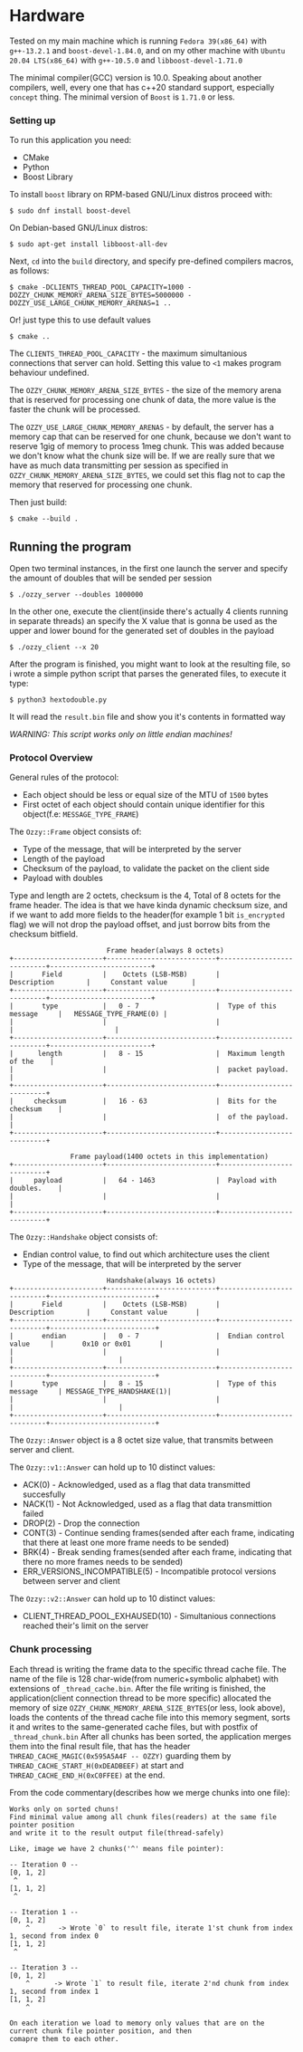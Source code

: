 # Hardware
Tested on my main machine which is running `Fedora 39(x86_64)` with `g++-13.2.1` and `boost-devel-1.84.0`, and on my other
machine with `Ubuntu 20.04 LTS(x86_64)` with `g++-10.5.0` and `libboost-devel-1.71.0`

The minimal compiler(GCC) version is 10.0. Speaking about another compilers, well, every one that has c++20 standard support, especially
`concept` thing.
The minimal version of `Boost` is `1.71.0` or less.

### Setting up
To run this application you need:
 * CMake
 * Python
 * Boost Library

To install `boost` library on RPM-based GNU/Linux distros proceed with:
```
$ sudo dnf install boost-devel
```
On Debian-based GNU/Linux distros:
```
$ sudo apt-get install libboost-all-dev
```

Next, `cd` into the `build` directory, and specify pre-defined compilers macros, as follows:
```
$ cmake -DCLIENTS_THREAD_POOL_CAPACITY=1000 -DOZZY_CHUNK_MEMORY_ARENA_SIZE_BYTES=5000000 -DOZZY_USE_LARGE_CHUNK_MEMORY_ARENAS=1 ..
```
Or! just type this to use default values
```
$ cmake ..
```

The `CLIENTS_THREAD_POOL_CAPACITY` - the maximum simultanious connections that server can hold. Setting this value to `<1` makes program
behaviour undefined.

The `OZZY_CHUNK_MEMORY_ARENA_SIZE_BYTES` - the size of the memory arena that is reserved for processing one chunk of data, the more value is
the faster the chunk will be processed.

The `OZZY_USE_LARGE_CHUNK_MEMORY_ARENAS` - by default, the server has a memory cap that can be reserved for one chunk, because we don't want to
reserve 1gig of memory to process 1meg chunk. This was added because we don't know what the chunk size will be. If we are really sure that we have as
much data transmitting per session as specified in `OZZY_CHUNK_MEMORY_ARENA_SIZE_BYTES`, we could set this flag not to cap the memory that reserved for
processing one chunk.

Then just build:
```
$ cmake --build .
```

## Running the program
Open two terminal instances, in the first one launch the server and specify the amount of doubles that will be sended per session
```
$ ./ozzy_server --doubles 1000000
```
In the other one, execute the client(inside there's actually 4 clients running in separate threads) an specify the X value that is gonna be used as the upper and lower bound
for the generated set of doubles in the payload
```
$ ./ozzy_client --x 20
```
After the program is finished, you might want to look at the resulting file, so i wrote a simple python script that parses the generated files, to execute it type:
```
$ python3 hextodouble.py 
```
It will read the `result.bin` file and show you it's contents in formatted way

*WARNING: This script works only on little endian machines!*

### Protocol Overview
General rules of the protocol:
  * Each object should be less or equal size of the MTU of `1500` bytes
  * First octet of each object should contain unique identifier for this object(f.e: `MESSAGE_TYPE_FRAME`)

The `Ozzy::Frame` object consists of:
  * Type of the message, that will be interpreted by the server
  * Length of the payload
  * Checksum of the payload, to validate the packet on the client side
  * Payload with doubles

Type and length are 2 octets, checksum is the 4, Total of 8 octets for the 
frame header. The idea is that we have kinda dynamic checksum size, and if
we want to add more fields to the header(for example 1 bit `is_encrypted` flag)
we will not drop the payload offset, and just borrow bits from the checksum bitfield.

```
                        Frame header(always 8 octets)
+----------------------+---------------------------+---------------------------+-------------------------+
|       Field          |    Octets (LSB-MSB)       |        Description        |     Constant value      |
+----------------------+---------------------------+---------------------------+-------------------------+
|       type           |   0 - 7                   |  Type of this message     |   MESSAGE_TYPE_FRAME(0) |
|                      |                           |                           |                         |
+----------------------+---------------------------+---------------------------+-------------------------+
|      length          |   8 - 15                  |  Maximum length of the    |
|                      |                           |  packet payload.          |
+----------------------+---------------------------+---------------------------+
|     checksum         |   16 - 63                 |  Bits for the checksum    |
|                      |                           |  of the payload.          |
+----------------------+---------------------------+---------------------------+

               Frame payload(1400 octets in this implementation)
+----------------------+---------------------------+---------------------------+
|     payload          |   64 - 1463               |  Payload with doubles.    |
|                      |                           |                           |
+----------------------+---------------------------+---------------------------+
```

The `Ozzy::Handshake` object consists of:
 * Endian control value, to find out which architecture uses the client
 * Type of the message, that will be interpreted by the server

```
                        Handshake(always 16 octets)
+----------------------+---------------------------+---------------------------+--------------------------+
|       Field          |    Octets (LSB-MSB)       |        Description        |     Constant value       |
+----------------------+---------------------------+---------------------------+--------------------------+
|       endian         |   0 - 7                   |  Endian control value     |       0x10 or 0x01       |
|                      |                           |                           |                          |
+----------------------+---------------------------+---------------------------+--------------------------+
|       type           |   8 - 15                  |  Type of this message     | MESSAGE_TYPE_HANDSHAKE(1)|
|                      |                           |                           |                          |
+----------------------+---------------------------+---------------------------+--------------------------+
```

The `Ozzy::Answer` object is a 8 octet size value, that transmits between server and client.

The `Ozzy::v1::Answer` can hold up to 10 distinct values:
* ACK(0)  - Acknowledged, used as a flag that data transmitted succesfully
* NACK(1) - Not Acknowledged, used as a flag that data transmittion failed
* DROP(2) - Drop the connection
* CONT(3) - Continue sending frames(sended after each frame, indicating that there at least one more frame needs to be sended)
* BRK(4)  - Break sending frames(sended after each frame, indicating that there no more frames needs to be sended)
* ERR_VERSIONS_INCOMPATIBLE(5) - Incompatible protocol versions between server and client

The `Ozzy::v2::Answer` can hold up to 10 distinct values:
* CLIENT_THREAD_POOL_EXHAUSED(10) - Simultanious connections reached their's limit on the server

### Chunk processing
Each thread is writing the frame data to the specific thread cache file. The name of the file is 128 char-wide(from numeric+symbolic alphabet)
with extensions of `_thread_cache.bin`.
After the file writing is finished, the application(client connection thread to be more specific) allocated the memory of size `OZZY_CHUNK_MEMORY_ARENA_SIZE_BYTES`(or less, look above), 
loads the contents of the thread cache file into this memory segment, sorts it and writes to the same-generated cache files, but with postfix of `_thread_chunk.bin`
After all chunks has been sorted, the application merges them into the final result file, that has the header `THREAD_CACHE_MAGIC(0x595A5A4F -- OZZY)` guarding them by 
`THREAD_CACHE_START_H(0xDEADBEEF)` at start and `THREAD_CACHE_END_H(0xC0FFEE)` at the end. 

From the code commentary(describes how we merge chunks into one file):
```
Works only on sorted chuns!
Find minimal value among all chunk files(readers) at the same file pointer position
and write it to the result output file(thread-safely)

Like, image we have 2 chunks('^' means file pointer):

-- Iteration 0 --
[0, 1, 2]
 ^
[1, 1, 2]
 ^

-- Iteration 1 --
[0, 1, 2]
    ^       -> Wrote `0` to result file, iterate 1'st chunk from index 1, second from index 0
[1, 1, 2]
 ^

-- Iteration 3 --
[0, 1, 2]
    ^      -> Wrote `1` to result file, iterate 2'nd chunk from index 1, second from index 1
[1, 1, 2]
    ^

On each iteration we load to memory only values that are on the current chunk file pointer position, and then
comapre them to each other.
```

